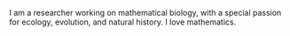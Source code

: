 I am a researcher working on mathematical biology, with a special passion for ecology, evolution, and natural history. I love mathematics.

